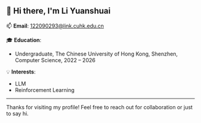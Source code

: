 ## 👋 Hi there, I'm Li Yuanshuai

📫 **Email**: 122090293@link.cuhk.edu.cn

🎓 **Education**:

* Undergraduate, The Chinese University of Hong Kong, Shenzhen, Computer Science, 2022 – 2026

💡 **Interests**:

* LLM
* Reinforcement Learning

---

Thanks for visiting my profile! Feel free to reach out for collaboration or just to say hi.
